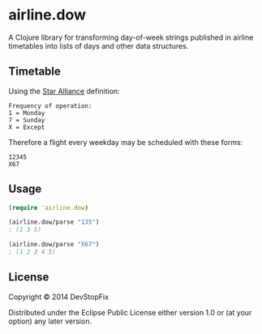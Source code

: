 # airline.dow

A Clojure library for transforming day-of-week strings published
in airline timetables into lists of days and other data structures.

## Timetable

Using the [Star Alliance][1] definition:

    Frequency of operation: 
    1 = Monday
    7 = Sunday
    X = Except

Therefore a flight every weekday may be scheduled with these forms:

    12345
    X67

## Usage

```clojure
(require 'airline.dow)

(airline.dow/parse "135")
; (1 3 5)

(airline.dow/parse "X67")
; (1 2 3 4 5)
```

## License

Copyright © 2014 DevStopFix

Distributed under the Eclipse Public License either version 1.0 or (at
your option) any later version.


[1]: http://www.staralliance.com/assets/doc/en/services/tools-and-downloads/pdf/StarAlliance.pdf